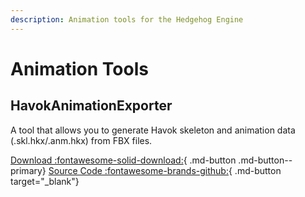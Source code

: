 ```yaml
---
description: Animation tools for the Hedgehog Engine
---
```

# Animation Tools

## HavokAnimationExporter

A tool that allows you to generate Havok skeleton and animation data (.skl.hkx/.anm.hkx) from FBX files.

[Download :fontawesome-solid-download:](https://github.com/blueskythlikesclouds/HavokAnimationExporter/releases){ .md-button .md-button--primary}
[Source Code :fontawesome-brands-github:](https://github.com/blueskythlikesclouds/HavokAnimationExporter){ .md-button target="_blank"}